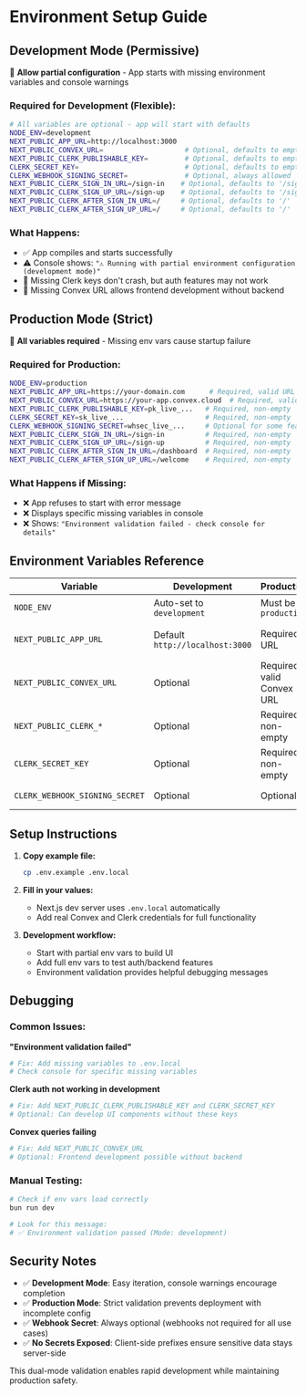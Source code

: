 # Environment Setup Guide

## Development Mode (Permissive)
🔧 **Allow partial configuration** - App starts with missing environment variables and console warnings

### Required for Development (Flexible):
```bash
# All variables are optional - app will start with defaults
NODE_ENV=development
NEXT_PUBLIC_APP_URL=http://localhost:3000
NEXT_PUBLIC_CONVEX_URL=                    # Optional, defaults to empty
NEXT_PUBLIC_CLERK_PUBLISHABLE_KEY=         # Optional, defaults to empty
CLERK_SECRET_KEY=                          # Optional, defaults to empty
CLERK_WEBHOOK_SIGNING_SECRET=              # Optional, always allowed
NEXT_PUBLIC_CLERK_SIGN_IN_URL=/sign-in    # Optional, defaults to '/sign-in'
NEXT_PUBLIC_CLERK_SIGN_UP_URL=/sign-up    # Optional, defaults to '/sign-up'
NEXT_PUBLIC_CLERK_AFTER_SIGN_IN_URL=/     # Optional, defaults to '/'
NEXT_PUBLIC_CLERK_AFTER_SIGN_UP_URL=/     # Optional, defaults to '/'
```

### What Happens:
- ✅ App compiles and starts successfully
- ⚠️ Console shows: `"⚠️ Running with partial environment configuration (development mode)"`
- 🔄 Missing Clerk keys don't crash, but auth features may not work
- 🔄 Missing Convex URL allows frontend development without backend

## Production Mode (Strict)
🚫 **All variables required** - Missing env vars cause startup failure

### Required for Production:
```bash
NODE_ENV=production
NEXT_PUBLIC_APP_URL=https://your-domain.com      # Required, valid URL
NEXT_PUBLIC_CONVEX_URL=https://your-app.convex.cloud  # Required, valid Convex URL
NEXT_PUBLIC_CLERK_PUBLISHABLE_KEY=pk_live_...   # Required, non-empty
CLERK_SECRET_KEY=sk_live_...                    # Required, non-empty
CLERK_WEBHOOK_SIGNING_SECRET=whsec_live_...     # Optional for some features
NEXT_PUBLIC_CLERK_SIGN_IN_URL=/sign-in          # Required, non-empty
NEXT_PUBLIC_CLERK_SIGN_UP_URL=/sign-up          # Required, non-empty
NEXT_PUBLIC_CLERK_AFTER_SIGN_IN_URL=/dashboard  # Required, non-empty
NEXT_PUBLIC_CLERK_AFTER_SIGN_UP_URL=/welcome    # Required, non-empty
```

### What Happens if Missing:
- ❌ App refuses to start with error message
- ❌ Displays specific missing variables in console
- ❌ Shows: `"Environment validation failed - check console for details"`

## Environment Variables Reference

| Variable | Development | Production | Description |
|----------|-------------|------------|-------------|
| `NODE_ENV` | Auto-set to `development` | Must be `production` | Application mode |
| `NEXT_PUBLIC_APP_URL` | Default `http://localhost:3000` | Required URL | Base application URL |
| `NEXT_PUBLIC_CONVEX_URL` | Optional | Required valid Convex URL | Database connection |
| `NEXT_PUBLIC_CLERK_*` | Optional | Required non-empty | Authentication routing |
| `CLERK_SECRET_KEY` | Optional | Required non-empty | Server-side auth secret |
| `CLERK_WEBHOOK_SIGNING_SECRET` | Optional | Optional | Webhook verification |

## Setup Instructions

1. **Copy example file:**
   ```bash
   cp .env.example .env.local
   ```

2. **Fill in your values:**
   - Next.js dev server uses `.env.local` automatically
   - Add real Convex and Clerk credentials for full functionality

3. **Development workflow:**
   - Start with partial env vars to build UI
   - Add full env vars to test auth/backend features
   - Environment validation provides helpful debugging messages

## Debugging

### Common Issues:

**"Environment validation failed"**
```bash
# Fix: Add missing variables to .env.local
# Check console for specific missing variables
```

**Clerk auth not working in development**
```bash
# Fix: Add NEXT_PUBLIC_CLERK_PUBLISHABLE_KEY and CLERK_SECRET_KEY
# Optional: Can develop UI components without these keys
```

**Convex queries failing**
```bash
# Fix: Add NEXT_PUBLIC_CONVEX_URL
# Optional: Frontend development possible without backend
```

### Manual Testing:
```bash
# Check if env vars load correctly
bun run dev

# Look for this message:
# ✅ Environment validation passed (Mode: development)
```

## Security Notes

- ✅ **Development Mode**: Easy iteration, console warnings encourage completion
- ✅ **Production Mode**: Strict validation prevents deployment with incomplete config
- ✅ **Webhook Secret**: Always optional (webhooks not required for all use cases)
- ✅ **No Secrets Exposed**: Client-side prefixes ensure sensitive data stays server-side

This dual-mode validation enables rapid development while maintaining production safety.
